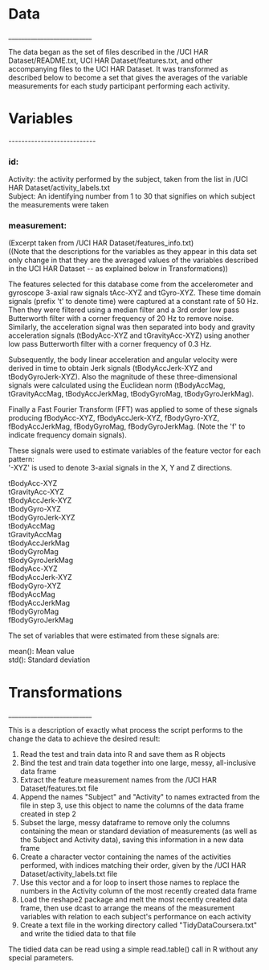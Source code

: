 <h1>Data</h1>
__________________________

The data began as the set of files described in the /UCI HAR Dataset/README.txt, UCI HAR Dataset/features.txt, and other accompanying files to the UCI HAR Dataset. It was transformed as described below to become a set that gives the averages of the variable measurements for each study participant performing each activity.



<h1>Variables</h1>
---------------------------

<h3>id:</h3>

Activity: the activity performed by the subject, taken from the list in /UCI HAR Dataset/activity_labels.txt
<br>
Subject: An identifying number from 1 to 30 that signifies on which subject the measurements were taken

<h3>measurement:</h3>

(Excerpt taken from /UCI HAR Dataset/features_info.txt)
<br>((Note that the descriptions for the variables as they appear in this data set only change in that they are the averaged values of the variables described in the UCI HAR Dataset -- as explained below in Transformations))

The features selected for this database come from the accelerometer and gyroscope 3-axial raw signals tAcc-XYZ and tGyro-XYZ. These time domain signals (prefix 't' to denote time) were captured at a constant rate of 50 Hz. Then they were filtered using a median filter and a 3rd order low pass Butterworth filter with a corner frequency of 20 Hz to remove noise. Similarly, the acceleration signal was then separated into body and gravity acceleration signals (tBodyAcc-XYZ and tGravityAcc-XYZ) using another low pass Butterworth filter with a corner frequency of 0.3 Hz. 

Subsequently, the body linear acceleration and angular velocity were derived in time to obtain Jerk signals (tBodyAccJerk-XYZ and tBodyGyroJerk-XYZ). Also the magnitude of these three-dimensional signals were calculated using the Euclidean norm (tBodyAccMag, tGravityAccMag, tBodyAccJerkMag, tBodyGyroMag, tBodyGyroJerkMag). 

Finally a Fast Fourier Transform (FFT) was applied to some of these signals producing fBodyAcc-XYZ, fBodyAccJerk-XYZ, fBodyGyro-XYZ, fBodyAccJerkMag, fBodyGyroMag, fBodyGyroJerkMag. (Note the 'f' to indicate frequency domain signals). 

These signals were used to estimate variables of the feature vector for each pattern:  
'-XYZ' is used to denote 3-axial signals in the X, Y and Z directions.

tBodyAcc-XYZ<br>
tGravityAcc-XYZ<br>
tBodyAccJerk-XYZ<br>
tBodyGyro-XYZ<br>
tBodyGyroJerk-XYZ<br>
tBodyAccMag<br>
tGravityAccMag<br>
tBodyAccJerkMag<br>
tBodyGyroMag<br>
tBodyGyroJerkMag<br>
fBodyAcc-XYZ<br>
fBodyAccJerk-XYZ<br>
fBodyGyro-XYZ<br>
fBodyAccMag<br>
fBodyAccJerkMag<br>
fBodyGyroMag<br>
fBodyGyroJerkMag<br>

The set of variables that were estimated from these signals are: 

mean(): Mean value<br>
std(): Standard deviation



<h1>Transformations</h1>
__________________________

This is a description of exactly what process the script performs to the change the data to achieve the desired result:<br>
1. Read the test and train data into R and save them as R objects<br>
2. Bind the test and train data together into one large, messy, all-inclusive data frame<br>
3. Extract the feature measurement names from the /UCI HAR Dataset/features.txt file<br>
4. Append the names "Subject" and "Activity" to names extracted from the file in step 3, use this object to name the columns of the data frame created in step 2<br>
5. Subset the large, messy dataframe to remove only the columns containing the mean or standard deviation of measurements (as well as the Subject and Activity data), saving this information in a new data frame<br>
6. Create a character vector containing the names of the activities performed, with indices matching their order, given by the /UCI HAR Dataset/activity_labels.txt file<br>
7. Use this vector and a for loop to insert those names to replace the numbers in the Activity column of the most recently created data frame<br>
8. Load the reshape2 package and melt the most recently created data frame, then use dcast to arrange the means of the measurement variables with relation to each subject's performance on each activity<br>
9. Create a text file in the working directory called "TidyDataCoursera.txt" and write the tidied data to that file<br>

The tidied data can be read using a simple read.table() call in R without any special parameters.
